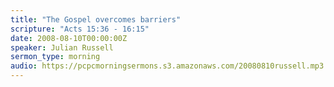```yaml
---
title: "The Gospel overcomes barriers"
scripture: "Acts 15:36 - 16:15"
date: 2008-08-10T00:00:00Z
speaker: Julian Russell
sermon_type: morning
audio: https://pcpcmorningsermons.s3.amazonaws.com/20080810russell.mp3 
---
```



